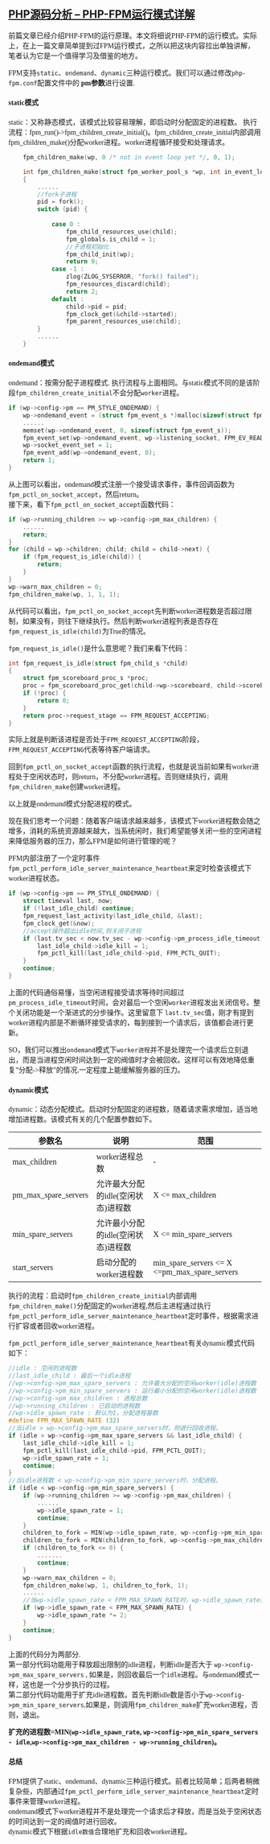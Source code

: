 ## [PHP源码分析 – PHP-FPM运行模式详解](http://mojijs.com/2016/11/221271/index.html)

<font face=黑体>

前篇文章已经介绍PHP-FPM的运行原理。本文将细说PHP-FPM的运行模式。实际上，在上一篇文章简单提到过FPM运行模式，之所以把这块内容拉出单独讲解，笔者认为它是一个值得学习及借鉴的地方。

FPM支持`static`、`ondemand`、`dynamic`三种运行模式。我们可以通过修改`php-fpm.conf`配置文件中的 **pm参数**进行设置.

#### **static模式**

static：又称静态模式，该模式比较容易理解，即启动时分配固定的进程数。 执行流程：fpm_run()->fpm_children_create_initial()。fpm_children_create_initial内部调用fpm_children_make()分配worker进程。worker进程循环接受和处理请求。

```c
    fpm_children_make(wp, 0 /* not in event loop yet */, 0, 1);

    int fpm_children_make(struct fpm_worker_pool_s *wp, int in_event_loop, int nb_to_spawn, int is_debug)
    {
        ......
        //fork子进程
        pid = fork();
        switch (pid) {
    
            case 0 :
                fpm_child_resources_use(child);
                fpm_globals.is_child = 1;
                //子进程初始化
                fpm_child_init(wp);
                return 0;
            case -1 :
                zlog(ZLOG_SYSERROR, "fork() failed");
                fpm_resources_discard(child);
                return 2;
            default :
                child->pid = pid;
                fpm_clock_get(&child->started);
                fpm_parent_resources_use(child);
        }
        ......
    }
```
#### **ondemand模式**

ondemand：按需分配子进程模式. 执行流程与上面相同。与static模式不同的是该阶段`fpm_children_create_initial`不会分配`worker`进程。
```c
if (wp->config->pm == PM_STYLE_ONDEMAND) {
    wp->ondemand_event = (struct fpm_event_s *)malloc(sizeof(struct fpm_event_s));
    ......
    memset(wp->ondemand_event, 0, sizeof(struct fpm_event_s));
    fpm_event_set(wp->ondemand_event, wp->listening_socket, FPM_EV_READ | FPM_EV_EDGE, fpm_pctl_on_socket_accept, wp);
    wp->socket_event_set = 1;
    fpm_event_add(wp->ondemand_event, 0);
    return 1;
}
```
从上图可以看出，ondemand模式注册一个接受请求事件，事件回调函数为`fpm_pctl_on_socket_accept`，然后return。   
接下来，看下`fpm_pctl_on_socket_accept`函数代码：
```c
if (wp->running_children >= wp->config->pm_max_children) {
    ......
    return;
}
for (child = wp->children; child; child = child->next) {
    if (fpm_request_is_idle(child)) {
        return;
    }
}
wp->warn_max_children = 0;
fpm_children_make(wp, 1, 1, 1);
```
从代码可以看出，`fpm_pctl_on_socket_accept`先判断worker进程数是否超过限制，如果没有，则往下继续执行。然后判断worker进程列表是否存在`fpm_request_is_idle(child)`为True的情况。

`fpm_request_is_idle()`是什么意思呢？我们来看下代码：

```c
int fpm_request_is_idle(struct fpm_child_s *child)
{
    struct fpm_scoreboard_proc_s *proc;
    proc = fpm_scoreboard_proc_get(child->wp->scoreboard, child->scoreboard_i);
    if (!proc) {
        return 0;
    }
    return proc->request_stage == FPM_REQUEST_ACCEPTING;
}
```
实际上就是判断该进程是否处于`FPM_REQUEST_ACCEPTING`阶段，`FPM_REQUEST_ACCEPTING`代表等待客户端请求。

回到`fpm_pctl_on_socket_accept`函数的执行流程，也就是说当前如果有worker进程处于空闲状态时，则return，不分配worker进程。否则继续执行，调用 `fpm_children_make`创建worker进程。

以上就是ondemand模式分配进程的模式。

现在我们思考一个问题：随着客户端请求越来越多，该模式下worker进程数会随之增多，消耗的系统资源越来越大，当系统闲时，我们希望能够关闭一些的空闲进程来降低服务器的压力，那么FPM是如何进行管理的呢？

PFM内部注册了一个定时事件`fpm_pctl_perform_idle_server_maintenance_heartbeat`来定时检查该模式下worker进程状态。
```c
if (wp->config->pm == PM_STYLE_ONDEMAND) {
    struct timeval last, now;
    if (!last_idle_child) continue;
    fpm_request_last_activity(last_idle_child, &last);
    fpm_clock_get(&now);
    //accept操作超出idle时间,则关闭子进程
    if (last.tv_sec < now.tv_sec - wp->config->pm_process_idle_timeout) {
        last_idle_child->idle_kill = 1;
        fpm_pctl_kill(last_idle_child->pid, FPM_PCTL_QUIT);
    }
    continue;
}
```
上面的代码通俗易懂，当空闲进程接受请求等待时间超过`pm_process_idle_timeout`时间，会对最后一个空闲`worker`进程发出关闭信号。整个关闭功能是一个渐进式的分步操作。这里留意下 `last.tv_sec`值，刚才有提到worker进程内部是不断循环接受请求的，每到接到一个请求后，该值都会进行更新。

SO，我们可以推出`ondemand`模式下`worker进程`并不是处理完一个请求后立刻退出，而是当进程空闲时间达到一定的阀值时才会被回收。这样可以有效地降低重复”分配->释放”的情况,一定程度上能缓解服务器的压力。

#### **dynamic模式**

dynamic：动态分配模式。启动时分配固定的进程数，随着请求需求增加，适当地增加进程数。该模式有关的几个配置参数如下。

参数名 | 说明 | 范围 
-|-|-
max_children | worker进程总数 | - 
pm_max_spare_servers | 允许最大分配的idle(空闲状态)进程数 | X <= max_children 
min_spare_servers | 允许最小分配的idle(空闲状态)进程数 | X <= min_spare_servers 
start_servers | 启动分配的worker进程数 | min_spare_servers <= X <=pm_max_spare_servers 

执行的流程：启动时`fpm_children_create_initial`内部调用`fpm_children_make()`分配固定的worker进程,然后主进程通过执行`fpm_pctl_perform_idle_server_maintenance_heartbeat`定时事件，根据需求进行扩容或者回收worker进程。

`fpm_pctl_perform_idle_server_maintenance_heartbeat`有关dynamic模式代码如下：

```c
//idle : 空闲的进程数
//last_idle_child : 最后一个idle进程
//wp->config->pm_max_spare_servers : 允许最大分配的空闲worker(idle)进程数
//wp->config->pm_min_spare_servers : 运行最小分配的空闲worker(idle)进程数
//wp->config->pm_max_children : 进程总数
//wp->running_children : 已启动的进程数
//wp->idle_spawn_rate : 默认为1，分配进程基数
#define FPM_MAX_SPAWN_RATE (32)
//当idle > wp->config->pm_max_spare_servers时，则进行回收进程。
if (idle > wp->config->pm_max_spare_servers && last_idle_child) {
    last_idle_child->idle_kill = 1;
    fpm_pctl_kill(last_idle_child->pid, FPM_PCTL_QUIT);
    wp->idle_spawn_rate = 1;
    continue;
}
//当idle进程数 < wp->config->pm_min_spare_servers时，分配进程。
if (idle < wp->config->pm_min_spare_servers) {
    if (wp->running_children >= wp->config->pm_max_children) {
        ......
        wp->idle_spawn_rate = 1;
        continue;
    }
    children_to_fork = MIN(wp->idle_spawn_rate, wp->config->pm_min_spare_servers - idle);
    children_to_fork = MIN(children_to_fork, wp->config->pm_max_children - wp->running_children);
    if (children_to_fork <= 0) {
        .......
        continue;
    }
    wp->warn_max_children = 0;
    fpm_children_make(wp, 1, children_to_fork, 1);
    ......
    //当wp->idle_spawn_rate < FPM_MAX_SPAWN_RATE时，wp->idle_spawn_rate值以2倍数进行增长。
    if (wp->idle_spawn_rate < FPM_MAX_SPAWN_RATE) {
        wp->idle_spawn_rate *= 2;
    }
    continue;
}
```
上面的代码分为两部分.   
第一部分代码功能用于释放超出限制的idle进程，判断idle是否大于 `wp->config->pm_max_spare_servers` , 如果是，则回收最后一个`idle`进程。与ondemand模式一样，这也是一个分步执行的过程。   
第二部分代码功能用于扩充idle进程数。首先判断idle数是否小于`wp->config->pm_min_spare_servers`,如果是，则调用`fpm_children_make`扩充worker进程，否则，退出。

**扩充的进程数=MIN(`wp->idle_spawn_rate`, `wp->config->pm_min_spare_servers - idle`,`wp->config->pm_max_children - wp->running_children`)。**

#### **总结**

FPM提供了static、ondemand、dynamic三种运行模式。前者比较简单；后两者稍微复杂些，内部通过`fpm_pctl_perform_idle_server_maintenance_heartbeat`定时事件来管理worker进程。   
ondemand模式下worker进程并不是处理完一个请求后才释放，而是当处于空闲状态的时间达到一定的阀值时进行回收。   
dynamic模式下根据`idle数值`合理地扩充和回收worker进程。

</font>